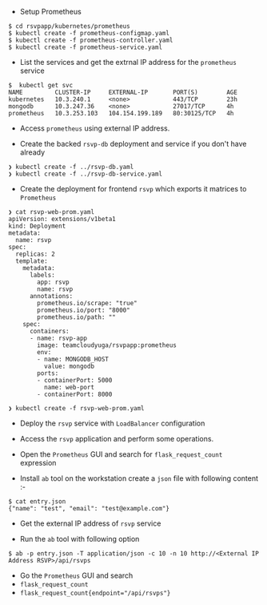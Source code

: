 - Setup Prometheus
```
$ cd rsvpapp/kubernetes/prometheus
$ kubectl create -f prometheus-configmap.yaml
$ kubectl create -f prometheus-controller.yaml
$ kubectl create -f prometheus-service.yaml
```

- List the services and get the extrnal IP address for the `prometheus` service
```
$  kubectl get svc
NAME         CLUSTER-IP     EXTERNAL-IP       PORT(S)        AGE
kubernetes   10.3.240.1     <none>            443/TCP        23h
mongodb      10.3.247.36    <none>            27017/TCP      4h
prometheus   10.3.253.103   104.154.199.189   80:30125/TCP   4h
```

- Access `prometheus` using external IP address.

- Create the backed `rsvp-db` deployment and service if you don't have already
```
❯ kubectl create -f ../rsvp-db.yaml
❯ kubectl create -f ../rsvp-db-service.yaml
```

- Create the deployment for frontend `rsvp` which exports it matrices to `Prometheus`

```
❯ cat rsvp-web-prom.yaml
apiVersion: extensions/v1beta1
kind: Deployment
metadata:
  name: rsvp
spec:
  replicas: 2
  template:
    metadata:
      labels:
        app: rsvp
        name: rsvp
      annotations:
        prometheus.io/scrape: "true"
        prometheus.io/port: "8000"
        prometheus.io/path: ""
    spec:
      containers:
      - name: rsvp-app
        image: teamcloudyuga/rsvpapp:prometheus
        env:
        - name: MONGODB_HOST
          value: mongodb
        ports:
        - containerPort: 5000
          name: web-port
        - containerPort: 8000

❯ kubectl create -f rsvp-web-prom.yaml
```

- Deploy the `rsvp` service with `LoadBalancer` configuration

- Access the `rsvp` application and perform some operations.

- Open the `Prometheus` GUI and search for `flask_request_count` expression

- Install `ab` tool on the workstation create a `json` file with following content :-

```
$ cat entry.json
{"name": "test", "email": "test@example.com"}
```

- Get the external IP address of `rsvp` service

- Run the `ab` tool with following option

```
$ ab -p entry.json -T application/json -c 10 -n 10 http://<External IP Address RSVP>/api/rsvps
```

- Go the `Prometheus` GUI and search
 -  `flask_request_count`
 - `flask_request_count{endpoint="/api/rsvps"}`
